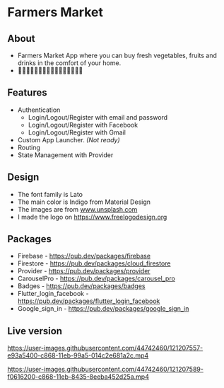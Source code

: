 # Farmers Market

## About
- Farmers Market App where you can buy fresh vegetables, fruits and drinks in the comfort of your home. 
- :cherries::eggplant::pear::corn::tomato::banana::strawberry::sweet_potato::lemon::tangerine::green_apple::pineapple::watermelon::melon::grapes::peach:

## Features
- Authentication
  - Login/Logout/Register with email and password
  - Login/Logout/Register with Facebook
  - Login/Logout/Register with Gmail
- Custom App Launcher. <em>(Not ready)</em>
- Routing
- State Management with Provider

## Design
- The font family is Lato
- The main color is Indigo from Material Design
- The images are from www.unsplash.com
- I made the logo on https://www.freelogodesign.org

## Packages
- Firebase - https://pub.dev/packages/firebase
- Firestore - https://pub.dev/packages/cloud_firestore
- Provider - https://pub.dev/packages/provider
- CarouselPro - https://pub.dev/packages/carousel_pro
- Badges - https://pub.dev/packages/badges
- Flutter_login_facebook - https://pub.dev/packages/flutter_login_facebook
- Google_sign_in - https://pub.dev/packages/google_sign_in

## Live version


https://user-images.githubusercontent.com/44742460/121207557-e93a5400-c868-11eb-99a5-014c2e681a2c.mp4


https://user-images.githubusercontent.com/44742460/121207589-f0616200-c868-11eb-8435-8eeba452d25a.mp4



